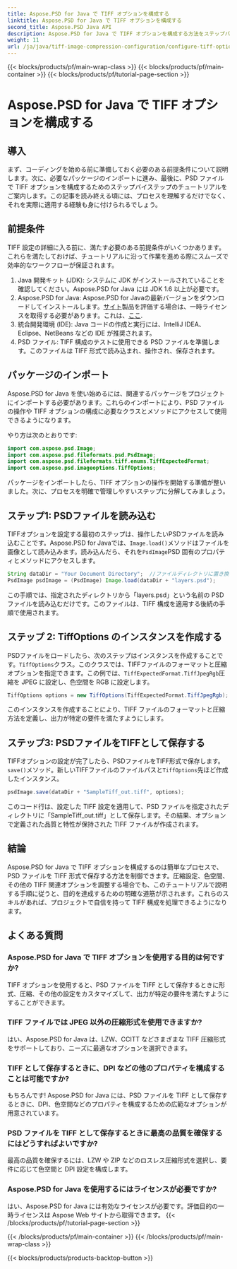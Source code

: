 ```yaml
---
title: Aspose.PSD for Java で TIFF オプションを構成する
linktitle: Aspose.PSD for Java で TIFF オプションを構成する
second_title: Aspose.PSD Java API
description: Aspose.PSD for Java で TIFF オプションを構成する方法をステップバイステップ ガイドで学習します。PSD ファイルを高品質の TIFF として保存することで、画像操作をマスターします。
weight: 11
url: /ja/java/tiff-image-compression-configuration/configure-tiff-options/
---
```


{{< blocks/products/pf/main-wrap-class >}}
{{< blocks/products/pf/main-container >}}
{{< blocks/products/pf/tutorial-page-section >}}

# Aspose.PSD for Java で TIFF オプションを構成する

## 導入

まず、コーディングを始める前に準備しておく必要のある前提条件について説明します。次に、必要なパッケージのインポートに進み、最後に、PSD ファイルで TIFF オプションを構成するためのステップバイステップのチュートリアルをご案内します。この記事を読み終える頃には、プロセスを理解するだけでなく、それを実際に適用する経験も身に付けられるでしょう。

## 前提条件

TIFF 設定の詳細に入る前に、満たす必要のある前提条件がいくつかあります。これらを満たしておけば、チュートリアルに沿って作業を進める際にスムーズで効率的なワークフローが保証されます。

1. Java 開発キット (JDK): システムに JDK がインストールされていることを確認してください。Aspose.PSD for Java には JDK 1.6 以上が必要です。
2.  Aspose.PSD for Java: Aspose.PSD for Javaの最新バージョンをダウンロードしてインストールします。[サイト](https://releases.aspose.com/psd/java/)製品を評価する場合は、一時ライセンスを取得する必要があります。これは、[ここ](https://purchase.aspose.com/temporary-license/).
3. 統合開発環境 (IDE): Java コードの作成と実行には、IntelliJ IDEA、Eclipse、NetBeans などの IDE が推奨されます。
4. PSD ファイル: TIFF 構成のテストに使用できる PSD ファイルを準備します。このファイルは TIFF 形式で読み込まれ、操作され、保存されます。

## パッケージのインポート

Aspose.PSD for Java を使い始めるには、関連するパッケージをプロジェクトにインポートする必要があります。これらのインポートにより、PSD ファイルの操作や TIFF オプションの構成に必要なクラスとメソッドにアクセスして使用できるようになります。

やり方は次のとおりです:

```java
import com.aspose.psd.Image;
import com.aspose.psd.fileformats.psd.PsdImage;
import com.aspose.psd.fileformats.tiff.enums.TiffExpectedFormat;
import com.aspose.psd.imageoptions.TiffOptions;
```

パッケージをインポートしたら、TIFF オプションの操作を開始する準備が整いました。次に、プロセスを明確で管理しやすいステップに分解してみましょう。

## ステップ1: PSDファイルを読み込む

 TIFFオプションを設定する最初のステップは、操作したいPSDファイルを読み込むことです。Aspose.PSD for Javaでは、`Image.load()`メソッドはファイルを画像として読み込みます。読み込んだら、それを`PsdImage`PSD 固有のプロパティとメソッドにアクセスします。

```java
String dataDir = "Your Document Directory";  //ファイルディレクトリに置き換えます
PsdImage psdImage = (PsdImage) Image.load(dataDir + "layers.psd");
```

この手順では、指定されたディレクトリから「layers.psd」という名前の PSD ファイルを読み込むだけです。このファイルは、TIFF 構成を適用する後続の手順で使用されます。

## ステップ 2: TiffOptions のインスタンスを作成する

PSDファイルをロードしたら、次のステップはインスタンスを作成することです。`TiffOptions`クラス。このクラスでは、TIFFファイルのフォーマットと圧縮オプションを指定できます。この例では、`TiffExpectedFormat.TiffJpegRgb`圧縮を JPEG に設定し、色空間を RGB に設定します。

```java
TiffOptions options = new TiffOptions(TiffExpectedFormat.TiffJpegRgb);
```

このインスタンスを作成することにより、TIFF ファイルのフォーマットと圧縮方法を定義し、出力が特定の要件を満たすようにします。

## ステップ3: PSDファイルをTIFFとして保存する

TIFFオプションの設定が完了したら、PSDファイルをTIFF形式で保存します。`save()`メソッド。新しいTIFFファイルのファイルパスと`TiffOptions`先ほど作成したインスタンス。

```java
psdImage.save(dataDir + "SampleTiff_out.tiff", options);
```

このコード行は、設定した TIFF 設定を適用して、PSD ファイルを指定されたディレクトリに「SampleTiff_out.tiff」として保存します。その結果、オプションで定義された品質と特性が保持された TIFF ファイルが作成されます。

## 結論

Aspose.PSD for Java で TIFF オプションを構成するのは簡単なプロセスで、PSD ファイルを TIFF 形式で保存する方法を制御できます。圧縮設定、色空間、その他の TIFF 関連オプションを調整する場合でも、このチュートリアルで説明する手順に従うと、目的を達成するための明確な道筋が示されます。これらのスキルがあれば、プロジェクトで自信を持って TIFF 構成を処理できるようになります。

## よくある質問

### Aspose.PSD for Java で TIFF オプションを使用する目的は何ですか?
TIFF オプションを使用すると、PSD ファイルを TIFF として保存するときに形式、圧縮、その他の設定をカスタマイズして、出力が特定の要件を満たすようにすることができます。

### TIFF ファイルでは JPEG 以外の圧縮形式を使用できますか?
はい、Aspose.PSD for Java は、LZW、CCITT などさまざまな TIFF 圧縮形式をサポートしており、ニーズに最適なオプションを選択できます。

### TIFF として保存するときに、DPI などの他のプロパティを構成することは可能ですか?
もちろんです! Aspose.PSD for Java には、PSD ファイルを TIFF として保存するときに、DPI、色空間などのプロパティを構成するための広範なオプションが用意されています。

### PSD ファイルを TIFF として保存するときに最高の品質を確保するにはどうすればよいですか?
最高の品質を確保するには、LZW や ZIP などのロスレス圧縮形式を選択し、要件に応じて色空間と DPI 設定を構成します。

### Aspose.PSD for Java を使用するにはライセンスが必要ですか?
はい、Aspose.PSD for Java には有効なライセンスが必要です。評価目的の一時ライセンスは Aspose Web サイトから取得できます。
{{< /blocks/products/pf/tutorial-page-section >}}

{{< /blocks/products/pf/main-container >}}
{{< /blocks/products/pf/main-wrap-class >}}

{{< blocks/products/products-backtop-button >}}
